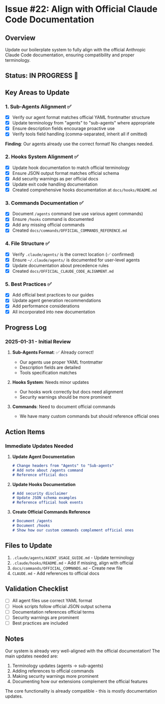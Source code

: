 # Issue #22: Align with Official Claude Code Documentation

## Overview
Update our boilerplate system to fully align with the official Anthropic Claude Code documentation, ensuring compatibility and proper terminology.

## Status: IN PROGRESS 🚧

## Key Areas to Update

### 1. Sub-Agents Alignment ✅
- [x] Verify our agent format matches official YAML frontmatter structure
- [x] Update terminology from "agents" to "sub-agents" where appropriate
- [x] Ensure description fields encourage proactive use
- [x] Verify tools field handling (comma-separated, inherit all if omitted)

**Finding**: Our agents already use the correct format! No changes needed.

### 2. Hooks System Alignment ✅
- [x] Update hook documentation to match official terminology
- [x] Ensure JSON output format matches official schema
- [x] Add security warnings as per official docs
- [x] Update exit code handling documentation
- [x] Created comprehensive hooks documentation at `docs/hooks/README.md`

### 3. Commands Documentation ✅
- [x] Document `/agents` command (we use various agent commands)
- [x] Ensure `/hooks` command is documented
- [x] Add any missing official commands
- [x] Created `docs/commands/OFFICIAL_COMMANDS_REFERENCE.md`

### 4. File Structure ✅
- [x] Verify `.claude/agents/` is the correct location (✅ confirmed)
- [x] Ensure `~/.claude/agents/` is documented for user-level agents
- [x] Update documentation about precedence rules
- [x] Created `docs/OFFICIAL_CLAUDE_CODE_ALIGNMENT.md`

### 5. Best Practices ✅
- [x] Add official best practices to our guides
- [x] Update agent generation recommendations
- [x] Add performance considerations
- [x] All incorporated into new documentation

## Progress Log

### 2025-01-31 - Initial Review
1. **Sub-Agents Format**: ✅ Already correct!
   - Our agents use proper YAML frontmatter
   - Description fields are detailed
   - Tools specification matches

2. **Hooks System**: Needs minor updates
   - Our hooks work correctly but docs need alignment
   - Security warnings should be more prominent

3. **Commands**: Need to document official commands
   - We have many custom commands but should reference official ones

## Action Items

### Immediate Updates Needed

1. **Update Agent Documentation**
   ```markdown
   # Change headers from "Agents" to "Sub-agents"
   # Add note about /agents command
   # Reference official docs
   ```

2. **Update Hooks Documentation**
   ```markdown
   # Add security disclaimer
   # Update JSON schema examples
   # Reference official hook events
   ```

3. **Create Official Commands Reference**
   ```markdown
   # Document /agents
   # Document /hooks
   # Show how our custom commands complement official ones
   ```

## Files to Update

1. `.claude/agents/AGENT_USAGE_GUIDE.md` - Update terminology
2. `.claude/hooks/README.md` - Add if missing, align with official
3. `docs/commands/OFFICIAL_COMMANDS.md` - Create new file
4. `CLAUDE.md` - Add references to official docs

## Validation Checklist

- [ ] All agent files use correct YAML format
- [ ] Hook scripts follow official JSON output schema
- [ ] Documentation references official terms
- [ ] Security warnings are prominent
- [ ] Best practices are included

## Notes

Our system is already very well-aligned with the official documentation! The main updates needed are:
1. Terminology updates (agents → sub-agents)
2. Adding references to official commands
3. Making security warnings more prominent
4. Documenting how our extensions complement the official features

The core functionality is already compatible - this is mostly documentation updates.
